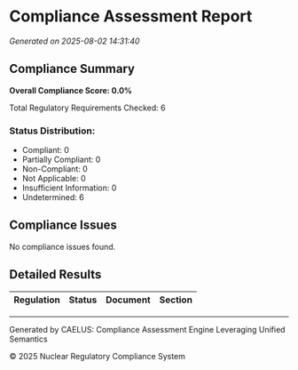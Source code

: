 # Compliance Assessment Report

_Generated on 2025-08-02 14:31:40_

## Compliance Summary

**Overall Compliance Score: 0.0%**

Total Regulatory Requirements Checked: 6

### Status Distribution:
- Compliant: 0
- Partially Compliant: 0
- Non-Compliant: 0
- Not Applicable: 0
- Insufficient Information: 0
- Undetermined: 6

## Compliance Issues

No compliance issues found.

## Detailed Results

| Regulation | Status | Document | Section |
| --- | --- | --- | --- |


---

Generated by CAELUS: Compliance Assessment Engine Leveraging Unified Semantics

© 2025 Nuclear Regulatory Compliance System